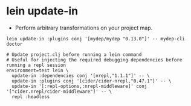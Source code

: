 # lein update-in

- Perform arbitrary transformations on your project map.

```shell
lein update-in :plugins conj '[mydep/mydep "0.13.0"]' -- mydep-cli doctor

# Update project.clj before running a lein command
# Useful for injecting the required debugging dependencies before running a repl session
environment=test lein \
  update-in :dependencies conj '[nrepl,"1.1.1"]' -- \
  update-in :plugins conj '[cider/cider-nrepl,"0.47.1"]' -- \
  update-in '[:repl-options,:nrepl-middleware]' conj '["cider.nrepl/cider-middleware"]' -- \
  repl :headless
```
